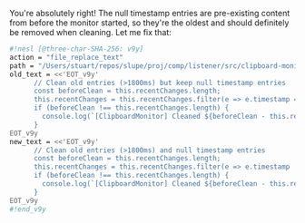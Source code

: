 You're absolutely right! The null timestamp entries are pre-existing content from before the monitor started, so they're the oldest and should definitely be removed when cleaning. Let me fix that:

```sh nesl
#!nesl [@three-char-SHA-256: v9y]
action = "file_replace_text"
path = "/Users/stuart/repos/slupe/proj/comp/listener/src/clipboard-monitor.ts"
old_text = <<'EOT_v9y'
      // Clean old entries (>1800ms) but keep null timestamp entries
      const beforeClean = this.recentChanges.length;
      this.recentChanges = this.recentChanges.filter(e => e.timestamp === null || now - e.timestamp <= 1800);
      if (beforeClean !== this.recentChanges.length) {
        console.log(`[ClipboardMonitor] Cleaned ${beforeClean - this.recentChanges.length} old entries`);
      }
EOT_v9y
new_text = <<'EOT_v9y'
      // Clean old entries (>1800ms) and null timestamp entries
      const beforeClean = this.recentChanges.length;
      this.recentChanges = this.recentChanges.filter(e => e.timestamp !== null && now - e.timestamp <= 1800);
      if (beforeClean !== this.recentChanges.length) {
        console.log(`[ClipboardMonitor] Cleaned ${beforeClean - this.recentChanges.length} old entries`);
      }
EOT_v9y
#!end_v9y
```